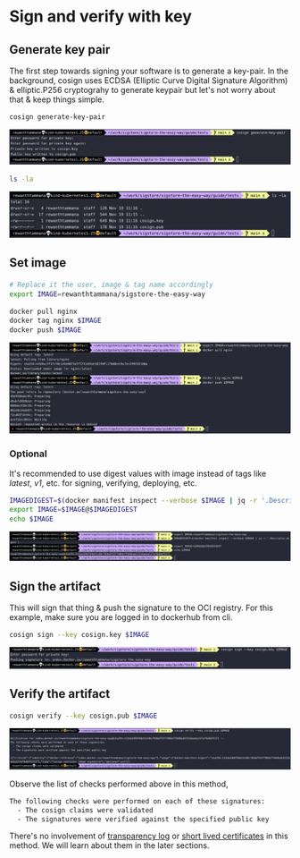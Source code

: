 # Sign and verify with key

## Generate key pair

The first step towards signing your software is to generate a key-pair. In the background, cosign uses ECDSA (Elliptic Curve Digital Signature Algorithm) & elliptic.P256 cryptograhy to generate keypair but let's not worry about that & keep things simple.

```bash
cosign generate-key-pair
```

![cosign-generate-key-pair](../images/cosign-generate-key-pair.png)

```bash
ls -la
```

![cosign-list-files](../images/cosign-list-keys.png)

## Set image

```bash
# Replace it the user, image & tag name accordingly
export IMAGE=rewanthtammana/sigstore-the-easy-way
```

```bash
docker pull nginx
docker tag nginx $IMAGE
docker push $IMAGE
```

![cosign-sign-and-verify-with-key-set-image](../images/cosign-sign-and-verify-with-key-set-image.png)

### Optional

It's recommended to use digest values with image instead of tags like *latest*, *v1*, etc. for signing, verifying, deploying, etc.

```bash
IMAGEDIGEST=$(docker manifest inspect --verbose $IMAGE | jq -r '.Descriptor.digest')
export IMAGE=$IMAGE@$IMAGEDIGEST
echo $IMAGE
```

![set-image-with-digest](../images/set-image-with-digest.png)

## Sign the artifact

This will sign that thing & push the signature to the OCI registry. For this example, make sure you are logged in to dockerhub from cli.

```bash
cosign sign --key cosign.key $IMAGE
```

![cosign-sign-the-artifact](../images/cosign-sign-the-artifact.png)

## Verify the artifact

```bash
cosign verify --key cosign.pub $IMAGE
```

![cosign-verify-the-artifact](../images/cosign-verify-the-artifact.png)

Observe the list of checks performed above in this method,

```
The following checks were performed on each of these signatures:
  - The cosign claims were validated
  - The signatures were verified against the specified public key
```

There's no involvement of [transparency log](../rekor/readme.md) or [short lived certificates](../fulcio/readme.md) in this method. We will learn about them in the later sections.

